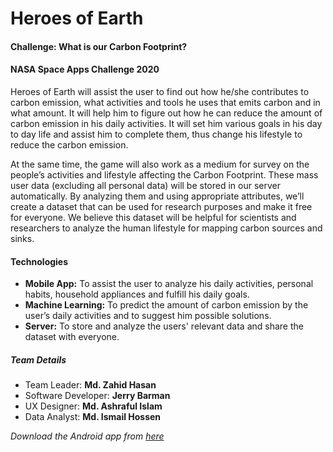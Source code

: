 # Heroes of Earth
#### Challenge: What is our Carbon Footprint?
#### NASA Space Apps Challenge 2020

Heroes of Earth will assist the user to find out how he/she contributes to carbon emission, what activities and tools he uses that emits carbon and in what amount. It will help him to figure out how he can reduce the amount of carbon emission in his daily activities. It will set him various goals in his day to day life and assist him to complete them, thus change his lifestyle to reduce the carbon emission.

At the same time, the game will also work as a medium for survey on the people’s activities and lifestyle affecting the Carbon Footprint. These mass user data (excluding all personal data) will be stored in our server automatically. By analyzing them and using appropriate attributes, we’ll create a dataset that can be used for research purposes and make it free for everyone. We believe this dataset will be helpful for scientists and researchers to analyze the human lifestyle for mapping carbon sources and sinks.

#### Technologies
* **Mobile App:** To assist the user to analyze his daily activities, personal habits, household appliances and fulfill his daily goals.
* **Machine Learning:** To predict the amount of carbon emission by the user’s daily activities and to suggest him possible solutions.
* **Server:** To store and analyze the users' relevant data and share the dataset with everyone.

##### Team Details
- Team Leader: **Md. Zahid Hasan**
- Software Developer: **Jerry Barman**
- UX Designer: **Md. Ashraful Islam**
- Data Analyst: **Md. Ismail Hossen**

*Download the Android app from [here](https://github.com/mishu-jerry/heroes-of-earth/tree/master/android_app_package)*
